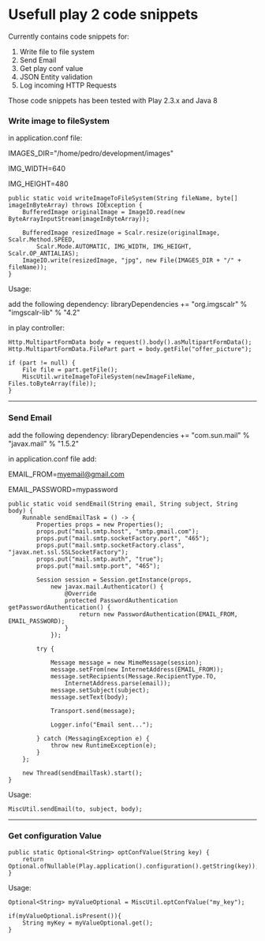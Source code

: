 Usefull play 2 code snippets
============================================

Currently contains code snippets for:

1. Write file to file system
2. Send Email
3. Get play conf value
4. JSON Entity validation
5. Log incoming HTTP Requests

Those code snippets has been tested with Play 2.3.x and Java 8

<h3>Write image to fileSystem</h3>

in application.conf file:

IMAGES_DIR="/home/pedro/development/images"

IMG_WIDTH=640

IMG_HEIGHT=480

    public static void writeImageToFileSystem(String fileName, byte[] imageInByteArray) throws IOException {
        BufferedImage originalImage = ImageIO.read(new ByteArrayInputStream(imageInByteArray));

        BufferedImage resizedImage = Scalr.resize(originalImage, Scalr.Method.SPEED,
            Scalr.Mode.AUTOMATIC, IMG_WIDTH, IMG_HEIGHT, Scalr.OP_ANTIALIAS);
        ImageIO.write(resizedImage, "jpg", new File(IMAGES_DIR + "/" + fileName));
    }

Usage:

add the following dependency: libraryDependencies += "org.imgscalr" % "imgscalr-lib" % "4.2"

in play controller:

    Http.MultipartFormData body = request().body().asMultipartFormData();
    Http.MultipartFormData.FilePart part = body.getFile("offer_picture");

    if (part != null) {
        File file = part.getFile();
        MiscUtil.writeImageToFileSystem(newImageFileName, Files.toByteArray(file));
    }

------------------------------------------------
<h3>Send Email</h3>

add the following dependency: libraryDependencies += "com.sun.mail" % "javax.mail" % "1.5.2"

in application.conf file add: 

EMAIL_FROM=myemail@gmail.com

EMAIL_PASSWORD=mypassword

    public static void sendEmail(String email, String subject, String body) {
        Runnable sendEmailTask = () -> {
            Properties props = new Properties();
            props.put("mail.smtp.host", "smtp.gmail.com");
            props.put("mail.smtp.socketFactory.port", "465");
            props.put("mail.smtp.socketFactory.class", "javax.net.ssl.SSLSocketFactory");
            props.put("mail.smtp.auth", "true");
            props.put("mail.smtp.port", "465");

            Session session = Session.getInstance(props,
                new javax.mail.Authenticator() {
                    @Override
                    protected PasswordAuthentication getPasswordAuthentication() {
                        return new PasswordAuthentication(EMAIL_FROM, EMAIL_PASSWORD);
                    }
                });

            try {

                Message message = new MimeMessage(session);
                message.setFrom(new InternetAddress(EMAIL_FROM));
                message.setRecipients(Message.RecipientType.TO,
                    InternetAddress.parse(email));
                message.setSubject(subject);
                message.setText(body);

                Transport.send(message);

                Logger.info("Email sent...");

            } catch (MessagingException e) {
                throw new RuntimeException(e);
            }
        };

        new Thread(sendEmailTask).start();
    }

Usage:

    MiscUtil.sendEmail(to, subject, body);

---------------------------------------------------------------
<h3>Get configuration Value</h3>

    public static Optional<String> optConfValue(String key) {
        return Optional.ofNullable(Play.application().configuration().getString(key));
    }

Usage:
    
    Optional<String> myValueOptional = MiscUtil.optConfValue("my_key");

    if(myValueOptional.isPresent()){
        String myKey = myValueOptional.get();
    }

